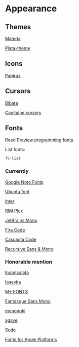 # Appearance

## Themes

[Materia](https://github.com/nana-4/materia-theme)

[Plata-theme](https://gitlab.com/tista500/plata-theme)

## Icons

[Papirus](https://github.com/PapirusDevelopmentTeam/papirus-icon-theme)

## Cursors

[Bibata](https://github.com/KaizIqbal/Bibata_Cursor)

[Capitaine cursors](https://github.com/keeferrourke/capitaine-cursors)

## Fonts

Read [Preview programming fonts](https://app.programmingfonts.org/).

List fonts:

```sh
fc-list
```

### Currently

[Google Noto Fonts](https://www.google.com/get/noto/)

[Ubuntu font](https://design.ubuntu.com/font/)

[Inter](https://github.com/rsms/inter)

[IBM Plex](https://github.com/IBM/plex)

[JetBrains Mono](https://github.com/JetBrains/JetBrainsMono)

[Fira Code](https://github.com/tonsky/FiraCode)

[Cascadia Code](https://github.com/microsoft/cascadia-code)

[Recursive Sans & Mono](https://github.com/arrowtype/recursive)

### Honorable mention

[Inconsolata](https://github.com/googlefonts/Inconsolata)

[Iosevka](https://github.com/be5invis/Iosevka)

[M+ FONTS](https://mplus-fonts.osdn.jp/)

[Fantasque Sans Mono](https://github.com/belluzj/fantasque-sans)

[mononoki](https://github.com/madmalik/mononoki)

[agave](https://github.com/agarick/agave)

[Sudo](https://github.com/jenskutilek/sudo-font)

[Fonts for Apple Platforms](https://developer.apple.com/fonts/)
